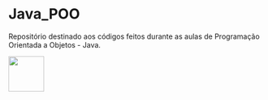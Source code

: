 # Java_POO
Repositório destinado aos códigos feitos durante as aulas de Programação Orientada a Objetos - Java.

<img src="https://cdn-icons-png.flaticon.com/512/226/226777.png" height="70" weight="70"/>
